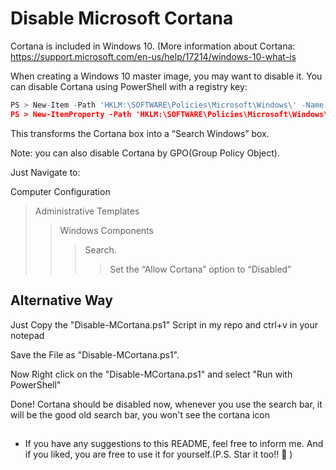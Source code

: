 # Disable Microsoft Cortana

Cortana is included in Windows 10. (More information about Cortana: https://support.microsoft.com/en-us/help/17214/windows-10-what-is

When creating a Windows 10 master image, you may want to disable it. You can disable Cortana using PowerShell with a registry key:

 ```python
PS > New-Item -Path 'HKLM:\SOFTWARE\Policies\Microsoft\Windows\' -Name 'Windows Search' | Out-Null
PS > New-ItemProperty -Path 'HKLM:\SOFTWARE\Policies\Microsoft\Windows\Windows Search' -Name 'AllowCortana' -PropertyType DWORD -Value '0' | Out-Null
 ```

This transforms the Cortana box into a “Search Windows” box.

Note: you can also disable Cortana by GPO(Group Policy Object).

Just Navigate to:

Computer Configuration
> Administrative Templates
>> Windows Components
>>> Search.
>>>> Set the “Allow Cortana” option to “Disabled”

## Alternative Way 


Just Copy the "Disable-MCortana.ps1" Script in my repo and ctrl+v in your notepad

Save the File as "Disable-MCortana.ps1".

Now Right click on the "Disable-MCortana.ps1" and select "Run with PowerShell"

Done! Cortana should be disabled now, whenever you use the search bar, it will be the good old search bar, you won't see the cortana icon

##
- If you have any suggestions to this README, feel free to inform me. And if you liked, you are free to use it for yourself.(P.S. Star it too!! 😬 )
